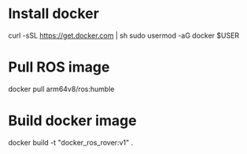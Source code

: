 # Install docker
curl -sSL https://get.docker.com | sh
sudo usermod -aG docker $USER

# Pull ROS image
docker pull arm64v8/ros:humble






# Build docker image
docker build -t "docker_ros_rover:v1" .